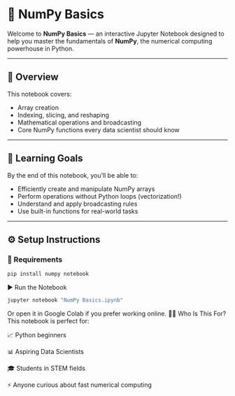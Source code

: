 # 🧮 NumPy Basics

Welcome to **NumPy Basics** — an interactive Jupyter Notebook designed to help you master the fundamentals of **NumPy**, the numerical computing powerhouse in Python.


---

## 📌 Overview

This notebook covers:

- Array creation
- Indexing, slicing, and reshaping
- Mathematical operations and broadcasting
- Core NumPy functions every data scientist should know

---

## 🎯 Learning Goals

By the end of this notebook, you’ll be able to:

- Efficiently create and manipulate NumPy arrays
- Perform operations without Python loops (vectorization!)
- Understand and apply broadcasting rules
- Use built-in functions for real-world tasks

---

## ⚙️ Setup Instructions

### 🔗 Requirements
```bash
pip install numpy notebook
```
▶️ Run the Notebook
```bash
jupyter notebook "NumPy Basics.ipynb"
```
Or open it in Google Colab if you prefer working online.
🙋‍♂️ Who Is This For?
This notebook is perfect for:

📈 Python beginners

📊 Aspiring Data Scientists

🎓 Students in STEM fields

⚡ Anyone curious about fast numerical computing


